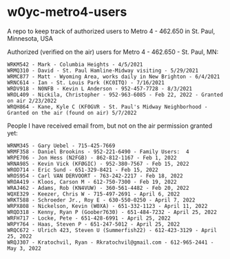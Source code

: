 # w0yc-metro4-users
A repo to keep track of authorized users to Metro 4 - 462.650 in St. Paul, Minnesota, USA

Authorized (verified on the air) users for Metro 4 - 462.650 - St. Paul, MN:
`````
WRKM542 - Mark - Columbia Heights - 4/5/2021
WRMQ310 - David - St. Paul Hamline-Midway visiting - 5/29/2021
WRMC877 - Matt - Wyoming Area, works daily in New Brighton - 6/4/2021
WRNC614 - Ian - St. Louis Park (KC0ITQ) - 7/16/2021
WRDV918 - N0NFB - Kevin L Anderson - 952-457-7728 - 8/3/2021
WROL409 - Nickila, Christopher - 952-963-6085 - Feb 22, 2022 - Granted on air 2/23/2022
WRQH864 - Kane, Kyle C (KF0GVR - St. Paul's Midway Neighborhood - Granted on the air (found on air) 5/7/2022
`````

People I have received email from, but not on the air permission granted yet:
`````
WRNM345 - Gary Uebel - 715-425-7669
WRMF358 - Daniel Brookins - 952-221-6490 - Family Users:  4
WRPE706 - Jon Hess (N2FGB) - 862-812-1167‬ - Feb 1, 2022
WRNA985 - Kevin Vick (KFØGIC) - 952-380-7567 - Feb 15, 2022
WROD714 - Eric Sund - 651-329-8421 - Feb 15, 2022
WROS954 - Carl VAN DERVOORT - 763-242-2217 - Feb 18, 2022
WROA419 - Kloos, Carson M - 612-750-7300 - Feb 19, 2022
WRAJ462 - Adams, Rob (KN4VUW) - 360-561-4482 - Feb 20, 2022
WQXE329 - Keezer, Chris W - 715-497-2691 - April 6, 2022
WRKT588 - Schroeder Jr., Roy E - 630-550-0250 - April 7, 2022
WRPX808 - Nickelson, Kevin (W0XA) - 651-332-1123 - April 11, 2022
WRQD318 - Kenny, Ryan P (Goober7630) - 651-484-7232 - April 25, 2022
WRFH717 - Locke, Pete - 651-428-6991 - April 25, 2022
WRPY764 - Haas, Steven P - 651-247-5012 - April 25, 2022
WRQC672 - Ulrich 423, Steven U (Summerfish22) - 612-423-3129 - April 25, 2022
WRQJ307 - Kratochvil, Ryan - Rkratochvil@gmail.com - 612-965-2441 - May 3, 2022
`````
